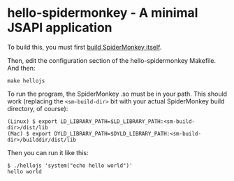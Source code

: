 # hello-spidermonkey - A minimal JSAPI application

To build this, you must first
[build SpiderMonkey itself](https://developer.mozilla.org/en-US/docs/Mozilla/Projects/SpiderMonkey/Build_Documentation#Developer_%28debug%29_build).

Then, edit the configuration section of the hello-spidermonkey Makefile. And then:

    make hellojs

To run the program, the SpiderMonkey .so must be in your path. This should work (replacing the `<sm-build-dir>` bit with your actual SpiderMonkey build directory, of course):

    (Linux) $ export LD_LIBRARY_PATH=$LD_LIBRARY_PATH:<sm-build-dir>/dist/lib
    (Mac) $ export DYLD_LIBRARY_PATH=$DYLD_LIBRARY_PATH:<sm-build-dir>/builddir/dist/lib

Then you can run it like this:

    $ ./hellojs 'system("echo hello world")'
    hello world

